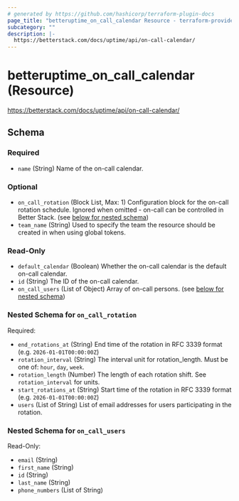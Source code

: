 ```yaml
---
# generated by https://github.com/hashicorp/terraform-plugin-docs
page_title: "betteruptime_on_call_calendar Resource - terraform-provider-better-uptime"
subcategory: ""
description: |-
  https://betterstack.com/docs/uptime/api/on-call-calendar/
---
```


# betteruptime_on_call_calendar (Resource)

https://betterstack.com/docs/uptime/api/on-call-calendar/



<!-- schema generated by tfplugindocs -->
## Schema

### Required

- `name` (String) Name of the on-call calendar.

### Optional

- `on_call_rotation` (Block List, Max: 1) Configuration block for the on-call rotation schedule. Ignored when omitted - on-call can be controlled in Better Stack. (see [below for nested schema](#nestedblock--on_call_rotation))
- `team_name` (String) Used to specify the team the resource should be created in when using global tokens.

### Read-Only

- `default_calendar` (Boolean) Whether the on-call calendar is the default on-call calendar.
- `id` (String) The ID of the on-call calendar.
- `on_call_users` (List of Object) Array of on-call persons. (see [below for nested schema](#nestedatt--on_call_users))

<a id="nestedblock--on_call_rotation"></a>
### Nested Schema for `on_call_rotation`

Required:

- `end_rotations_at` (String) End time of the rotation in RFC 3339 format (e.g. `2026-01-01T00:00:00Z`)
- `rotation_interval` (String) The interval unit for rotation_length. Must be one of: `hour`, `day`, `week`.
- `rotation_length` (Number) The length of each rotation shift. See `rotation_interval` for units.
- `start_rotations_at` (String) Start time of the rotation in RFC 3339 format (e.g. `2026-01-01T00:00:00Z`)
- `users` (List of String) List of email addresses for users participating in the rotation.


<a id="nestedatt--on_call_users"></a>
### Nested Schema for `on_call_users`

Read-Only:

- `email` (String)
- `first_name` (String)
- `id` (String)
- `last_name` (String)
- `phone_numbers` (List of String)


